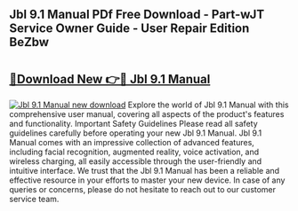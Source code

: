 ## Jbl 9.1 Manual PDf Free Download - Part-wJT Service Owner Guide - User Repair Edition BeZbw

# <h2><a href="http://cf16613.oget.top/?id=Jbl+9.1+Manual">🔗Download New 👉🔴 Jbl 9.1 Manual</a></h2>

[![Jbl 9.1 Manual new download](https://i.imgur.com/5g1atiW.png)](http://cf16613.oget.top/?id=Jbl+9.1+Manual)
Explore the world of Jbl 9.1 Manual with this comprehensive user manual, covering all aspects of the product's features and functionality. Important Safety Guidelines Please read all safety guidelines carefully before operating your new Jbl 9.1 Manual. Jbl 9.1 Manual comes with an impressive collection of advanced features, including facial recognition, augmented reality, voice activation, and wireless charging, all easily accessible through the user-friendly and intuitive interface. We trust that the Jbl 9.1 Manual has been a reliable and effective resource in your efforts to master your new device. In case of any queries or concerns, please do not hesitate to reach out to our customer service team.
